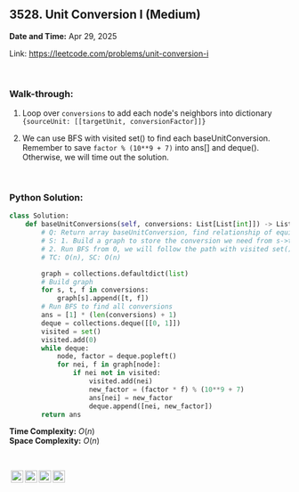 ## 3528. Unit Conversion I (Medium)
**Date and Time:** Apr 29, 2025

Link: https://leetcode.com/problems/unit-conversion-i

<br>

### Walk-through: 
1. Loop over `conversions` to add each node's neighbors into dictionary `{sourceUnit: [[targetUnit, conversionFactor]]}`

2. We can use BFS with visited set() to find each baseUnitConversion. Remember to save `factor % (10**9 + 7)` into ans[] and deque(). Otherwise, we will time out the solution.

<br>

### Python Solution:
```python
class Solution:
    def baseUnitConversions(self, conversions: List[List[int]]) -> List[int]:
        # Q: Return array baseUnitConversion, find relationship of equivalent number of units of type 0
        # S: 1. Build a graph to store the conversion we need from s->t by f, dict{s: [[t, f]]}
        # 2. Run BFS from 0, we will follow the path with visited set() to avoid duplicate nodes
        # TC: O(n), SC: O(n)

        graph = collections.defaultdict(list)
        # Build graph
        for s, t, f in conversions:
            graph[s].append([t, f])
        # Run BFS to find all conversions
        ans = [1] * (len(conversions) + 1)
        deque = collections.deque([[0, 1]])
        visited = set()
        visited.add(0)
        while deque:
            node, factor = deque.popleft()
            for nei, f in graph[node]:
                if nei not in visited:
                    visited.add(nei)
                    new_factor = (factor * f) % (10**9 + 7)
                    ans[nei] = new_factor
                    deque.append([nei, new_factor])
        return ans
```
**Time Complexity:** $O(n)$ <br>
**Space Complexity:** $O(n)$

<br>

<img style="height:22px!important;margin-left:3px;vertical-align:text-bottom;" src="https://mirrors.creativecommons.org/presskit/icons/cc.svg?ref=chooser-v1" alt="CC BY-NC-SA" title="CC BY-NC-SA"><img style="height:22px!important;margin-left:3px;vertical-align:text-bottom;" src="https://mirrors.creativecommons.org/presskit/icons/by.svg?ref=chooser-v1" alt="BY: credit must be given to the creator" title="BY: credit must be given to the creator"><img style="height:22px!important;margin-left:3px;vertical-align:text-bottom;" src="https://mirrors.creativecommons.org/presskit/icons/nc.svg?ref=chooser-v1" alt="NC: Only noncommercial uses of the work are permitted" title="NC: Only noncommercial uses of the work are permitted"><img style="height:22px!important;margin-left:3px;vertical-align:text-bottom;" src="https://mirrors.creativecommons.org/presskit/icons/sa.svg?ref=chooser-v1" alt="SA: Adaptations must be shared under the same terms" title="SA: Adaptations must be shared under the same terms">